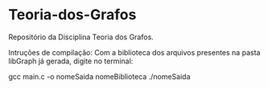 # Teoria-dos-Grafos
Repositório da Disciplina Teoria dos Grafos.

Intruções de compilação: Com a biblioteca dos arquivos presentes na pasta libGraph já gerada, digite no terminal:

gcc main.c -o nomeSaida nomeBiblioteca
./nomeSaida
